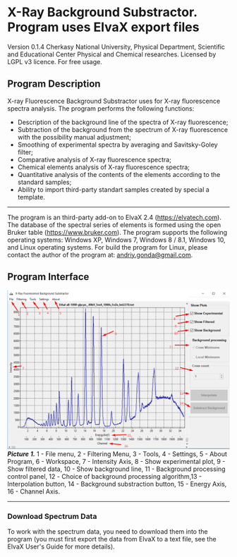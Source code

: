 # X-Ray Background Substractor. Program uses ElvaX export files
Version 0.1.4
Cherkasy National University, Physical Department, Scientific and Educational Center Physical and Chemical researches.
Licensed by LGPL v3 licence.
For free usage.

## Program Description
X-ray Fluorescence Background Substractor uses for X-ray fluorescence spectra analysis.
The program performs the following functions:
- Description of the background line of the spectra of X-ray fluorescence;
- Subtraction of the background from the spectrum of X-ray fluorescence with the possibility
manual adjustment;
- Smoothing of experimental spectra by averaging and Savitsky-Goley filter;
- Comparative analysis of X-ray fluorescence spectra;
- Chemical elements analysis of X-ray fluorescence spectra;
- Quantitative analysis of the contents of the elements according to the standard samples;
- Ability to import third-party standart samples created by special a template.
---
The program is an third-party add-on to ElvaX 2.4 (https://elvatech.com).
The database of the spectral series of elements is formed using the open Bruker table (https://www.bruker.com).
The program supports the following operating systems: Windows XP, Windows 7, Windows 8 / 8.1, Windows 10, and Linux operating systems.
For build the program for Linux, please contact the author of the program at: andriy.gonda@gmail.com.
## Program Interface
![program interface](manual/1.png)
***Picture 1.*** 1 - File menu, 2 - Filtering Menu, 3 - Tools, 4 - Settings, 5 - About Program, 6 - Workspace, 7 - Intensity Axis, 8 - Show experimental plot, 9 - Show filtered data, 10 - Show background line, 11 - Background processing control panel, 12 - Сhoice of background processing algorithm,13 - Interpolation button, 14 - Background substraction button, 15 - Energy Axis, 16 - Channel Axis.

---
### Download Spectrum Data
To work with the spectrum data, you need to download them into the program (you must first export the data from ElvaX to a text file, see the ElvaX User's Guide for more details).


